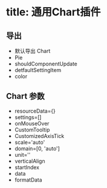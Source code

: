 
# title: 通用Chart插件
## 导出
* 默认导出 Chart
* Pie
* shouldComponentUpdate
* detfaultSettingItem
* color

## Chart 参数
* resourceData={}
* settings=[]
* onMouseOver
* CustomTooltip
* CustomizedAxisTick
* scale='auto'
* domain=[0, 'auto']
* unit=''
* verticalAlign
* startIndex
* data
* formatData
